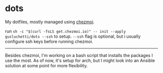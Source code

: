 # dots
My dotfiles, mostly managed using [chezmoi](https://www.chezmoi.io/).  

run `sh -c "$(curl -fsLS get.chezmoi.io)" -- init --apply gusluchetti/dots --ssh` to setup.
`--ssh` flag is optional, but i usually configure ssh keys before running chezmoi.

---

Besides chezmoi, I'm working on a bash script that installs the packages I use the most.
As of now, it's setup for arch, but I might look into an Ansible solution at some point for more flexibility.
